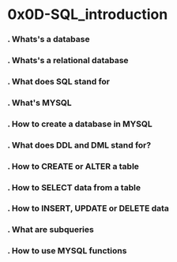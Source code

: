 # 0x0D-SQL_introduction
### . Whats's a database
### . Whats's a relational database
### . What does SQL stand for
### . What's MYSQL
### . How to create a database in MYSQL
### . What does DDL and DML stand for?
### . How to CREATE or ALTER a table
### . How to SELECT data from a table
### . How to INSERT, UPDATE or DELETE data
### . What are subqueries
### . How to use MYSQL functions
